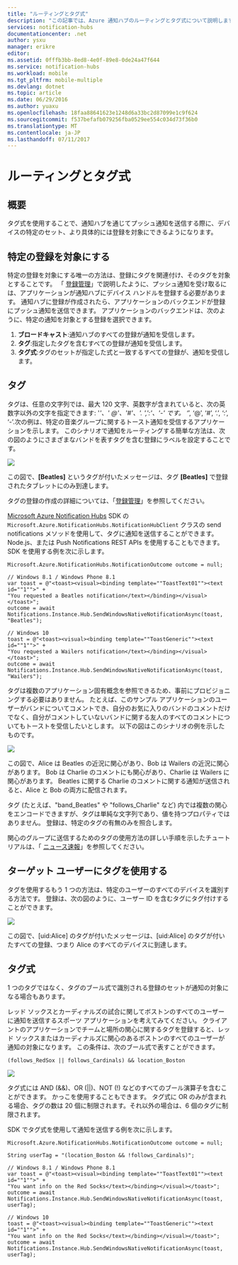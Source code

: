 ```yaml
---
title: "ルーティングとタグ式"
description: "この記事では、Azure 通知ハブのルーティングとタグ式について説明します。"
services: notification-hubs
documentationcenter: .net
author: ysxu
manager: erikre
editor: 
ms.assetid: 0fffb3bb-8ed8-4e0f-89e8-0de24a47f644
ms.service: notification-hubs
ms.workload: mobile
ms.tgt_pltfrm: mobile-multiple
ms.devlang: dotnet
ms.topic: article
ms.date: 06/29/2016
ms.author: yuaxu
ms.openlocfilehash: 18faa88641623e1248d6a33bc2d87099e1c9f624
ms.sourcegitcommit: f537befafb079256fba0529ee554c034d73f36b0
ms.translationtype: MT
ms.contentlocale: ja-JP
ms.lasthandoff: 07/11/2017
---
```

# <a name="routing-and-tag-expressions"></a>ルーティングとタグ式
## <a name="overview"></a>概要
タグ式を使用することで、通知ハブを通じてプッシュ通知を送信する際に、デバイスの特定のセット、より具体的には登録を対象にできるようになります。

## <a name="targeting-specific-registrations"></a>特定の登録を対象にする
特定の登録を対象にする唯一の方法は、登録にタグを関連付け、そのタグを対象とすることです。 「 [登録管理](notification-hubs-push-notification-registration-management.md)」で説明したように、プッシュ通知を受け取るには、アプリケーションが通知ハブにデバイス ハンドルを登録する必要があります。 通知ハブに登録が作成されたら、アプリケーションのバックエンドが登録にプッシュ通知を送信できます。
アプリケーションのバックエンドは、次のように、特定の通知を対象とする登録を選択できます。

1. **ブロードキャスト**:通知ハブのすべての登録が通知を受信します。
2. **タグ**:指定したタグを含むすべての登録が通知を受信します。
3. **タグ式**:タグのセットが指定した式と一致するすべての登録が、通知を受信します。

## <a name="tags"></a>タグ
タグは、任意の文字列では、最大 120 文字、英数字が含まれていると、次の英数字以外の文字を指定できます: '_'、' @'、'#'、'. ',':'、'-' です。 ‘_’, ‘@’, ‘#’, ‘.’, ‘:’, ‘-’.次の例は、特定の音楽グループに関するトースト通知を受信するアプリケーションを示します。 このシナリオで通知をルーティングする簡単な方法は、次の図のようにさまざまなバンドを表すタグを含む登録にラベルを設定することです。

![](./media/notification-hubs-routing-tag-expressions/notification-hubs-tags.png)

この図で、**[Beatles]** というタグが付いたメッセージは、タグ **[Beatles]** で登録されたタブレットにのみ到達します。

タグの登録の作成の詳細については、「[登録管理](notification-hubs-push-notification-registration-management.md)」を参照してください。

[Microsoft Azure Notification Hubs](https://www.nuget.org/packages/Microsoft.Azure.NotificationHubs/) SDK の `Microsoft.Azure.NotificationHubs.NotificationHubClient` クラスの send notifications メソッドを使用して、タグに通知を送信することができます。 Node.js、または Push Notifications REST APIs を使用することもできます。  SDK を使用する例を次に示します。

    Microsoft.Azure.NotificationHubs.NotificationOutcome outcome = null;

    // Windows 8.1 / Windows Phone 8.1
    var toast = @"<toast><visual><binding template=""ToastText01""><text id=""1"">" +
    "You requested a Beatles notification</text></binding></visual></toast>";
    outcome = await Notifications.Instance.Hub.SendWindowsNativeNotificationAsync(toast, "Beatles");

    // Windows 10
    toast = @"<toast><visual><binding template=""ToastGeneric""><text id=""1"">" +
    "You requested a Wailers notification</text></binding></visual></toast>";
    outcome = await Notifications.Instance.Hub.SendWindowsNativeNotificationAsync(toast, "Wailers");




タグは複数のアプリケーション固有概念を参照できるため、事前にプロビジョニングする必要はありません。 たとえば、このサンプル アプリケーションのユーザーがバンドについてコメントでき、自分のお気に入りのバンドのコメントだけでなく、自分がコメントしていないバンドに関する友人のすべてのコメントについてもトーストを受信したいとします。 以下の図はこのシナリオの例を示したものです。

![](./media/notification-hubs-routing-tag-expressions/notification-hubs-tags2.png)

この図で、Alice は Beatles の近況に関心があり、Bob は Wailers の近況に関心があります。 Bob は Charlie のコメントにも関心があり、Charlie は Wailers に関心があります。 Beatles に関する Charlie のコメントに関する通知が送信されると、Alice と Bob の両方に配信されます。

タグ (たとえば、"band_Beatles" や "follows_Charlie" など) 内では複数の関心をエンコードできますが、タグは単純な文字列であり、値を持つプロパティではありません。 登録は、特定のタグの有無のみを照合します。

関心のグループに送信するためのタグの使用方法の詳しい手順を示したチュートリアルは、「 [ニュース速報](notification-hubs-windows-notification-dotnet-push-xplat-segmented-wns.md)」を参照してください。

## <a name="using-tags-to-target-users"></a>ターゲット ユーザーにタグを使用する
タグを使用するもう 1 つの方法は、特定のユーザーのすべてのデバイスを識別する方法です。 登録は、次の図のように、ユーザー ID を含むタグにタグ付けすることができます。

![](./media/notification-hubs-routing-tag-expressions/notification-hubs-tags3.png)

この図で、[uid:Alice] のタグが付いたメッセージは、[uid:Alice] のタグが付いたすべての登録、つまり Alice のすべてのデバイスに到達します。

## <a name="tag-expressions"></a>タグ式
1 つのタグではなく、タグのブール式で識別される登録のセットが通知の対象になる場合もあります。

レッド ソックスとカーディナルズの試合に関してボストンのすべてのユーザーに通知を送信するスポーツ アプリケーションを考えてみてください。 クライアントのアプリケーションでチームと場所の関心に関するタグを登録すると、レッド ソックスまたはカーディナルズに関心のあるボストンのすべてのユーザーが通知の対象になります。 この条件は、次のブール式で表すことができます。

    (follows_RedSox || follows_Cardinals) && location_Boston


![](./media/notification-hubs-routing-tag-expressions/notification-hubs-tags4.png)

タグ式には AND (&&)、OR (||)、NOT (!) などのすべてのブール演算子を含むことができます。 かっこを使用することもできます。 タグ式に OR のみが含まれる場合、タグの数は 20 個に制限されます。それ以外の場合は、6 個のタグに制限されます。

SDK でタグ式を使用して通知を送信する例を次に示します。

    Microsoft.Azure.NotificationHubs.NotificationOutcome outcome = null;

    String userTag = "(location_Boston && !follows_Cardinals)";    

    // Windows 8.1 / Windows Phone 8.1
    var toast = @"<toast><visual><binding template=""ToastText01""><text id=""1"">" +
    "You want info on the Red Socks</text></binding></visual></toast>";
    outcome = await Notifications.Instance.Hub.SendWindowsNativeNotificationAsync(toast, userTag);

    // Windows 10
    toast = @"<toast><visual><binding template=""ToastGeneric""><text id=""1"">" +
    "You want info on the Red Socks</text></binding></visual></toast>";
    outcome = await Notifications.Instance.Hub.SendWindowsNativeNotificationAsync(toast, userTag);
